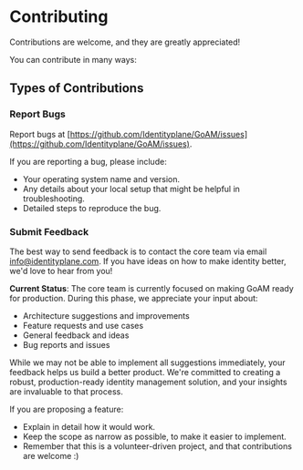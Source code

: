 # Contributing

Contributions are welcome, and they are greatly appreciated!

You can contribute in many ways:

## Types of Contributions

### Report Bugs

Report bugs at [https://github.com/Identityplane/GoAM/issues](https://github.com/Identityplane/GoAM/issues).

If you are reporting a bug, please include:

* Your operating system name and version.
* Any details about your local setup that might be helpful in troubleshooting.
* Detailed steps to reproduce the bug.

### Submit Feedback

The best way to send feedback is to contact the core team via email info@identityplane.com. If you have ideas on how to make identity better, we'd love to hear from you!

**Current Status**: The core team is currently focused on making GoAM ready for production. During this phase, we appreciate your input about:

* Architecture suggestions and improvements
* Feature requests and use cases
* General feedback and ideas
* Bug reports and issues

While we may not be able to implement all suggestions immediately, your feedback helps us build a better product. We're committed to creating a robust, production-ready identity management solution, and your insights are invaluable to that process.

If you are proposing a feature:

* Explain in detail how it would work.
* Keep the scope as narrow as possible, to make it easier to implement.
* Remember that this is a volunteer-driven project, and that contributions
  are welcome :)
